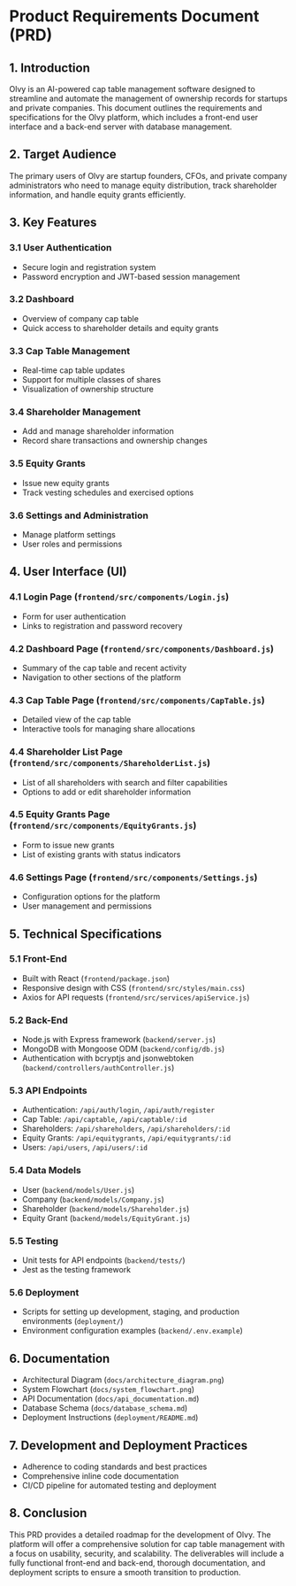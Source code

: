 # Product Requirements Document (PRD)

## 1. Introduction

Olvy is an AI-powered cap table management software designed to streamline and automate the management of ownership records for startups and private companies. This document outlines the requirements and specifications for the Olvy platform, which includes a front-end user interface and a back-end server with database management.

## 2. Target Audience

The primary users of Olvy are startup founders, CFOs, and private company administrators who need to manage equity distribution, track shareholder information, and handle equity grants efficiently.

## 3. Key Features

### 3.1 User Authentication
- Secure login and registration system
- Password encryption and JWT-based session management

### 3.2 Dashboard
- Overview of company cap table
- Quick access to shareholder details and equity grants

### 3.3 Cap Table Management
- Real-time cap table updates
- Support for multiple classes of shares
- Visualization of ownership structure

### 3.4 Shareholder Management
- Add and manage shareholder information
- Record share transactions and ownership changes

### 3.5 Equity Grants
- Issue new equity grants
- Track vesting schedules and exercised options

### 3.6 Settings and Administration
- Manage platform settings
- User roles and permissions

## 4. User Interface (UI)

### 4.1 Login Page (`frontend/src/components/Login.js`)
- Form for user authentication
- Links to registration and password recovery

### 4.2 Dashboard Page (`frontend/src/components/Dashboard.js`)
- Summary of the cap table and recent activity
- Navigation to other sections of the platform

### 4.3 Cap Table Page (`frontend/src/components/CapTable.js`)
- Detailed view of the cap table
- Interactive tools for managing share allocations

### 4.4 Shareholder List Page (`frontend/src/components/ShareholderList.js`)
- List of all shareholders with search and filter capabilities
- Options to add or edit shareholder information

### 4.5 Equity Grants Page (`frontend/src/components/EquityGrants.js`)
- Form to issue new grants
- List of existing grants with status indicators

### 4.6 Settings Page (`frontend/src/components/Settings.js`)
- Configuration options for the platform
- User management and permissions

## 5. Technical Specifications

### 5.1 Front-End
- Built with React (`frontend/package.json`)
- Responsive design with CSS (`frontend/src/styles/main.css`)
- Axios for API requests (`frontend/src/services/apiService.js`)

### 5.2 Back-End
- Node.js with Express framework (`backend/server.js`)
- MongoDB with Mongoose ODM (`backend/config/db.js`)
- Authentication with bcryptjs and jsonwebtoken (`backend/controllers/authController.js`)

### 5.3 API Endpoints
- Authentication: `/api/auth/login`, `/api/auth/register`
- Cap Table: `/api/captable`, `/api/captable/:id`
- Shareholders: `/api/shareholders`, `/api/shareholders/:id`
- Equity Grants: `/api/equitygrants`, `/api/equitygrants/:id`
- Users: `/api/users`, `/api/users/:id`

### 5.4 Data Models
- User (`backend/models/User.js`)
- Company (`backend/models/Company.js`)
- Shareholder (`backend/models/Shareholder.js`)
- Equity Grant (`backend/models/EquityGrant.js`)

### 5.5 Testing
- Unit tests for API endpoints (`backend/tests/`)
- Jest as the testing framework

### 5.6 Deployment
- Scripts for setting up development, staging, and production environments (`deployment/`)
- Environment configuration examples (`backend/.env.example`)

## 6. Documentation

- Architectural Diagram (`docs/architecture_diagram.png`)
- System Flowchart (`docs/system_flowchart.png`)
- API Documentation (`docs/api_documentation.md`)
- Database Schema (`docs/database_schema.md`)
- Deployment Instructions (`deployment/README.md`)

## 7. Development and Deployment Practices

- Adherence to coding standards and best practices
- Comprehensive inline code documentation
- CI/CD pipeline for automated testing and deployment

## 8. Conclusion

This PRD provides a detailed roadmap for the development of Olvy. The platform will offer a comprehensive solution for cap table management with a focus on usability, security, and scalability. The deliverables will include a fully functional front-end and back-end, thorough documentation, and deployment scripts to ensure a smooth transition to production.